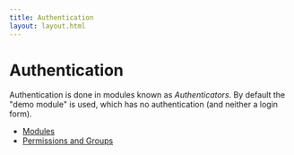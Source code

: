 ```yaml
---
title: Authentication
layout: layout.html
---
```


# Authentication

Authentication is done in modules known as *Authenticators*. By default the "demo module" is used, which has no authentication (and neither a login form).

- [Modules](/manual/auth/modules)
- [Permissions and Groups](/manual/auth/permission)
